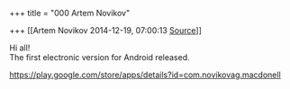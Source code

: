 +++
title = "000 Artem Novikov"

+++
[[Artem Novikov	2014-12-19, 07:00:13 [Source](https://groups.google.com/g/samskrita/c/2zHJp_V85L8)]]



Hi all!  
The first electronic version for Android released.  
  
<https://play.google.com/store/apps/details?id=com.novikovag.macdonell>

